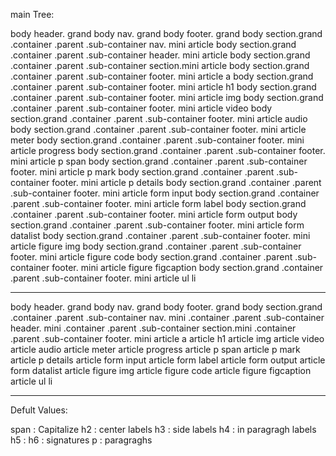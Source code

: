 main Tree:

body header. grand
body nav.    grand
body footer. grand
body section.grand .container .parent .sub-container nav.    mini article
body section.grand .container .parent .sub-container header. mini article
body section.grand .container .parent .sub-container section.mini article
body section.grand .container .parent .sub-container footer. mini article a
body section.grand .container .parent .sub-container footer. mini article h1
body section.grand .container .parent .sub-container footer. mini article img
body section.grand .container .parent .sub-container footer. mini article video
body section.grand .container .parent .sub-container footer. mini article audio
body section.grand .container .parent .sub-container footer. mini article meter
body section.grand .container .parent .sub-container footer. mini article progress
body section.grand .container .parent .sub-container footer. mini article p span
body section.grand .container .parent .sub-container footer. mini article p mark
body section.grand .container .parent .sub-container footer. mini article p details
body section.grand .container .parent .sub-container footer. mini article form input
body section.grand .container .parent .sub-container footer. mini article form label
body section.grand .container .parent .sub-container footer. mini article form output
body section.grand .container .parent .sub-container footer. mini article form datalist
body section.grand .container .parent .sub-container footer. mini article figure img
body section.grand .container .parent .sub-container footer. mini article figure code
body section.grand .container .parent .sub-container footer. mini article figure figcaption
body section.grand .container .parent .sub-container footer. mini article ul li

  -------------------------------------------------------------------------------
  
body header. grand
body nav.    grand
body footer. grand
body section.grand
                   .container .parent .sub-container nav.    mini
                   .container .parent .sub-container header. mini
                   .container .parent .sub-container section.mini
                   .container .parent .sub-container footer. mini
                                                                  article a
                                                                  article h1
                                                                  article img
                                                                  article video
                                                                  article audio
                                                                  article meter
                                                                  article progress
                                                                  article p span
                                                                  article p mark
                                                                  article p details
                                                                  article form input
                                                                  article form label
                                                                  article form output
                                                                  article form datalist
                                                                  article figure img
                                                                  article figure code
                                                                  article figure figcaption
                                                                  article ul li

  -------------------------------------------------------------------------------

Defult Values:

span  : Capitalize
h2    : center labels
h3    : side labels
h4    : in paragragh labels
h5    :
h6    : signatures
p     : paragraghs
